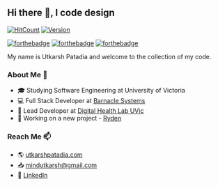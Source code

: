 ## Hi there 👋, I code design 

[![HitCount](http://hits.dwyl.com/iamutkarsh23/iamutkarsh23.svg)](http://hits.dwyl.com/iamutkarsh23/iamutkarsh23)
[![Version](https://badge.fury.io/gh/tterb%2FHyde.svg)](https://badge.fury.io/gh/tterb%2FHyde)
<br>

[![forthebadge](https://forthebadge.com/images/badges/built-with-love.svg)](https://forthebadge.com)
[![forthebadge](https://forthebadge.com/images/badges/uses-git.svg)](https://forthebadge.com)
[![forthebadge](https://forthebadge.com/images/badges/makes-people-smile.svg)](https://forthebadge.com)

My name is Utkarsh Patadia and welcome to the collection of my code. 

### About Me 💬

- :mortar_board: Studying Software Engineering at University of Victoria
- :computer: Full Stack Developer at [Barnacle Systems](https://github.com/brnkl)
- :runner: Lead Developer at [Digital Health Lab UVic](https://github.com/Digital-Health-Lab-UVic)
- :construction: Working on a new project - [Ryden](https://github.com/ryden-team)

### Reach Me 📫

- :earth_americas: [utkarshpatadia.com](https://utkarshpatadia.com) <br>
- :inbox_tray: mindutkarsh@gmail.com <br>
- :necktie: [LinkedIn](https://www.linkedin.com/in/utkarsh-patadia-a291a7171/)
